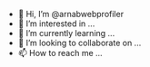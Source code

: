 - 👋 Hi, I’m @arnabwebprofiler
- 👀 I’m interested in ...
- 🌱 I’m currently learning ...
- 💞️ I’m looking to collaborate on ...
- 📫 How to reach me ...

<!---
arnabwebprofiler/arnabwebprofiler is a ✨ special ✨ repository because its `README.md` (this file) appears on your GitHub profile.
You can click the Preview link to take a look at your changes.
--->
